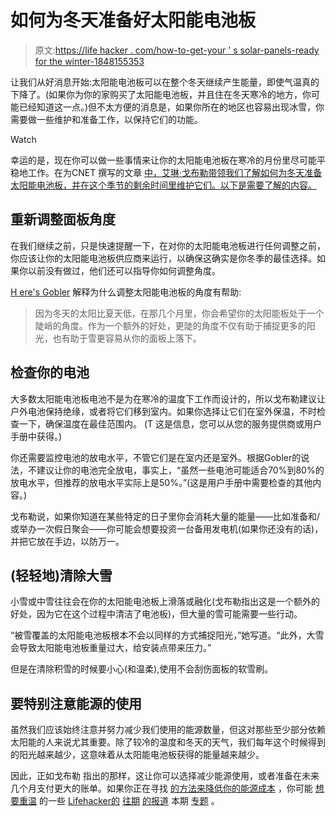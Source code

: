 # 如何为冬天准备好太阳能电池板

> 原文:[https://life hacker . com/how-to-get-your ' s solar-panels-ready for the winter-1848155353](https://lifehacker.com/how-to-get-your-solar-panels-ready-for-winter-1848155353)

让我们从好消息开始:太阳能电池板可以在整个冬天继续产生能量，即使气温真的下降了。(如果你为你的家购买了太阳能电池板，并且住在冬天寒冷的地方，你可能已经知道这一点。)但不太方便的消息是，如果你所在的地区也容易出现冰雪，你需要做一些维护和准备工作，以保持它们的功能。

Watch

幸运的是，现在你可以做一些事情来让你的太阳能电池板在寒冷的月份里尽可能平稳地工作。在为CNET 撰写的文章 [中，艾琳·戈布勒带领我们了解如何为冬天准备太阳能电池板，并在这个季节的剩余时间里维护它们。以下是需要了解的内容。](https://www.cnet.com/home/energy-and-utilities/how-to-prep-solar-panels-for-winter-weather/)

## 重新调整面板角度

在我们继续之前，只是快速提醒一下，在对你的太阳能电池板进行任何调整之前，你应该让你的太阳能电池板供应商来运行，以确保这确实是你冬季的最佳选择。如果你以前没有做过，他们还可以指导你如何调整角度。

[H ere's Gobler](https://www.cnet.com/home/energy-and-utilities/how-to-prep-solar-panels-for-winter-weather/) 解释为什么调整太阳能电池板的角度有帮助:

> 因为冬天的太阳比夏天低，在那几个月里，你会希望你的太阳能板处于一个陡峭的角度。作为一个额外的好处，更陡的角度不仅有助于捕捉更多的阳光，也有助于雪更容易从你的面板上落下。

## 检查你的电池

大多数太阳能电池板电池不是为在寒冷的温度下工作而设计的，所以戈布勒建议让户外电池保持绝缘，或者将它们移到室内。如果你选择让它们在室外保温，不时检查一下，确保温度在最佳范围内。 (T 这是信息，您可以从您的服务提供商或用户手册中获得。)

你还需要监控电池的放电水平，不管它们是在室内还是室外。根据Gobler的说法，不建议让你的电池完全放电，事实上，“虽然一些电池可能适合70%到80%的放电水平，但推荐的放电水平实际上是50%。”(这是用户手册中需要检查的其他内容。)

戈布勒说，如果你知道在某些特定的日子里你会消耗大量的能量——比如准备和/或举办一次假日聚会——你可能会想要投资一台备用发电机(如果你还没有的话)，并把它放在手边，以防万一。

## (轻轻地)清除大雪

小雪或中雪往往会在你的太阳能电池板上滑落或融化(戈布勒指出这是一个额外的好处，因为它在这个过程中清洁了电池板)，但大量的雪可能需要一些行动。

“被雪覆盖的太阳能电池板根本不会以同样的方式捕捉阳光，”她写道。“此外，大雪会导致太阳能电池板重量过大，给安装点带来压力。”

但是在清除积雪的时候要小心(和温柔),使用不会刮伤面板的软雪刷。

## 要特别注意能源的使用

虽然我们应该始终注意并努力减少我们使用的能源数量，但这对那些至少部分依赖太阳能的人来说尤其重要。除了较冷的温度和冬天的天气，我们每年这个时候得到的阳光越来越少，这意味着从太阳能电池板获得的能量越来越少。

因此，正如戈布勒 指出的那样，这让你可以选择减少能源使用，或者准备在未来几个月支付更大的账单。如果你正在寻找 [的方法来降低你的能源成本](https://lifehacker.com/how-to-reduce-your-energy-bill-with-no-cost-or-sacrific-5953039) ，你可能 [想要重温](https://lifehacker.com/how-to-save-energy-when-youre-stuck-at-home-1842411651) 的一些 [Lifehacker的](https://lifehacker.com/how-to-keep-your-energy-bill-low-while-working-from-hom-1843107936) [往期](https://lifehacker.com/how-to-use-your-google-home-hub-to-save-more-energy-1847995636) [的报道](https://lifehacker.com/how-to-make-your-home-as-energy-efficient-as-possible-1831263910) 本期 [专题](https://lifehacker.com/follow-the-department-of-energys-diy-projects-to-reduce-1791325586) 。
